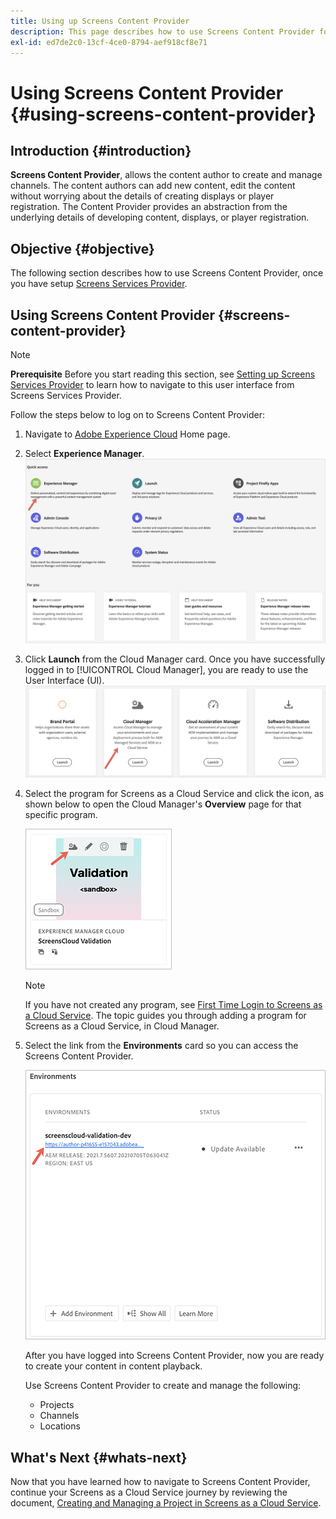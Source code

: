 ```yaml
---
title: Using up Screens Content Provider
description: This page describes how to use Screens Content Provider for creating content.
exl-id: ed7de2c0-13cf-4ce0-8794-aef918cf8e71
---
```

# Using Screens Content Provider {#using-screens-content-provider}

## Introduction {#introduction}

**Screens Content Provider**, allows the content author to create and manage channels. The content authors can add new content, edit the content without worrying about the details of creating displays or player registration. The Content Provider provides an abstraction from the underlying details of developing content, displays, or player registration.

## Objective {#objective}

The following section describes how to use Screens Content Provider, once you have setup [Screens Services Provider](https://experienceleague.adobe.com/docs/experience-manager-cloud-service/content/screens-as-cloud-service/configure-screens-cloud/navigating-to-screens-services-provider.html?lang=en). 

## Using Screens Content Provider {#screens-content-provider}

>[!NOTE]
>**Prerequisite**
>Before you start reading this section, see [Setting up Screens Services Provider](https://experienceleague.adobe.com/docs/experience-manager-cloud-service/content/screens-as-cloud-service/configure-screens-cloud/navigating-to-screens-services-provider.html?lang=en) to learn how to navigate to this user interface from Screens Services Provider.

Follow the steps below to log on to Screens Content Provider:

1. Navigate to [Adobe Experience Cloud](https://experience.adobe.com) Home page.

1. Select **Experience Manager**.
   ![Landing page for Quick Access to areas of Experience Manager.](/help/implementing/cloud-manager/getting-access-to-aem-in-cloud/assets/landing-page1.png)

1. Click **Launch** from the Cloud Manager card. Once you have successfully logged in to [!UICONTROL Cloud Manager], you are ready to use the User Interface (UI).
   ![Four areas of Cloud Manager -- Brand Portal, Cloud Manager, Cloud Acceleration Manager, and Software Distribution -- each showing their own Launch buttion.](/help/implementing/cloud-manager/getting-access-to-aem-in-cloud/assets/landing-page2.png)

1. Select the program for Screens as a Cloud Service and click the icon, as shown below to open the Cloud Manager's **Overview** page for that specific program.

   ![Icon for Cloud Manager's Overview page is shown on the far left of a a toolbar.](/help/screens-cloud/assets/configure/screens-cp-1.png)

   >[!NOTE]
   >If you have not created any program, see [First Time Login to Screens as a Cloud Service](https://experienceleague.adobe.com/docs/experience-manager-cloud-service/content/screens-as-cloud-service/onboarding-screens-cloud/first-time-login-screens-cloud.html?lang=en). The topic guides you through adding a program for Screens as a Cloud Service, in Cloud Manager.
  
1. Select the link from  the **Environments** card so you can access the Screens Content Provider.

   ![Link highlighted from the Environments card that lets you access the Screens Content Provider.](/help/screens-cloud/assets/configure/screens-cp-2.png)

   After you have logged into Screens Content Provider, now you are ready to create your content in content playback. 

   Use Screens Content Provider to create and manage the following:

   * Projects
   * Channels
   * Locations

## What's Next {#whats-next}

Now that you have learned how to navigate to Screens Content Provider, continue your Screens as a Cloud Service journey by reviewing the document, [Creating and Managing a Project in Screens as a Cloud Service](https://experienceleague.adobe.com/docs/experience-manager-cloud-service/content/screens-as-cloud-service/create-content/creating-projects-screens-cloud.html?lang=en).
